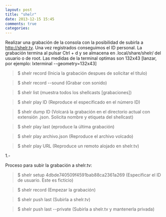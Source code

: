 ```yaml
---
layout: post
title: "shelr"
date: 2013-12-15 15:45
comments: true
categories: 
---
```

Realizar una grabación de la consola con la posibilidad de subirla a http://shelr.tv. Una vez registrados conseguimos el ID personal. La grabación termina al pulsar Ctrl + d y se almacena en .local/share/shelr/ del usuario o de root. Las medidas de la terminal optimas son 132x43 [lanzar, por ejemplo: lxterminal --geometry=132x43]

>$ shelr record (Inicia la grabación despues de solicitar el título)

>$ shelr record --sound (Grabar con sonido)

>$ shelr list (muestra todos los shellcasts [grabaciones])

>$ shelr play ID (Reproduce el especificado en el número ID)

>$ shelr dump ID (Volcará la grabación en el directorio actual con extensión .json. Solicita nombre y etiqueta del shellcast)

>$ shelr play last (eproduce la última grabación)

>$ shelr play archivo.json (Reproduce el archivo volcado)

>$ shelr play URL (Reproduce un remoto alojado en shelr.tv)

1.-

Proceso para subir la grabación a shelr.tv:

>$ shelr setup 4dbde740509f4591bab88ca2361a269 (Especificar el ID de usuario. Este es ficticio)

>$ shelr record (Empezar la grabación)

>$ shelr push last (Subirla a shelr.tv)

>$ shelr push last --private (Subirla a shelr.tv y mantenerla privada)


